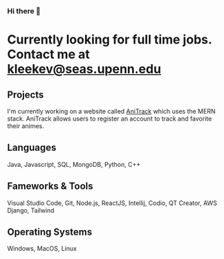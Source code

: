 ### Hi there 👋
# Currently looking for full time jobs. Contact me at kleekev@seas.upenn.edu
## Projects
I'm currently working on a website called [AniTrack](https://github.com/kleekev/anime-site/tree/main) which uses the MERN stack. AniTrack allows users to register an account to track and favorite their animes.
## Languages
Java, Javascript, SQL, MongoDB, Python, C++
## Fameworks & Tools
Visual Studio Code, Git, Node.js, ReactJS, Intellij, Codio, QT Creator, AWS Django, Tailwind
## Operating Systems
Windows, MacOS, Linux
<!--
**kleekev/kleekev** is a ✨ _special_ ✨ repository because its `README.md` (this file) appears on your GitHub profile.

Here are some ideas to get you started:

- 🔭 I’m currently working on ...
- 🌱 I’m currently learning ...
- 👯 I’m looking to collaborate on ...
- 🤔 I’m looking for help with ...
- 💬 Ask me about ...
- 📫 How to reach me: ...
- 😄 Pronouns: ...
- ⚡ Fun fact: ...
-->
